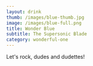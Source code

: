 ```yaml
---
layout: drink
thumb: /images/blue-thumb.jpg
image: /images/blue-full.png
title: Wonder Blue
subtitle: The Supersonic Blade
category: wonderful-one
---
```


Let's rock, dudes and dudettes!